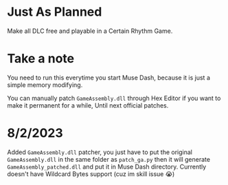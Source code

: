 # Just As Planned
Make all DLC free and playable in a Certain Rhythm Game.

# Take a note
You need to run this everytime you start Muse Dash, because it is just a simple memory modifying.

You can manually patch `GameAssembly.dll` through Hex Editor if you want to make it permanent for a while, Until next official patches.

# 8/2/2023
Added `GameAssembly.dll` patcher, you just have to put the original `GameAssembly.dll` in the same folder as `patch_ga.py` then it will generate `GameAssembly_patched.dll` and put it in Muse Dash directory.
Currently doesn't have Wildcard Bytes support (cuz im skill issue 😭)
